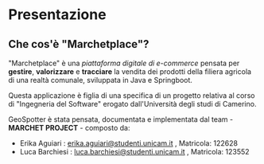 # Presentazione
## Che cos'è "Marchetplace"?

"Marchetplace" è una *piattaforma digitale di e-commerce* pensata per **gestire**, **valorizzare** e **tracciare** la vendita dei prodotti della filiera agricola di una realtà comunale, sviluppata in Java e Springboot.

Questa applicazione è figlia di una specifica di un progetto relativa al corso di "Ingegneria del Software" erogato dall'Università degli studi di Camerino.

GeoSpotter è stata pensata, documentata e implementata dal team - **MARCHET PROJECT** - composto da:
* Erika Aguiari : erika.aguiari@studenti.unicam.it , Matricola: 122628
* Luca Barchiesi : luca.barchiesi@studenti.unicam.it , Matricola: 123552
